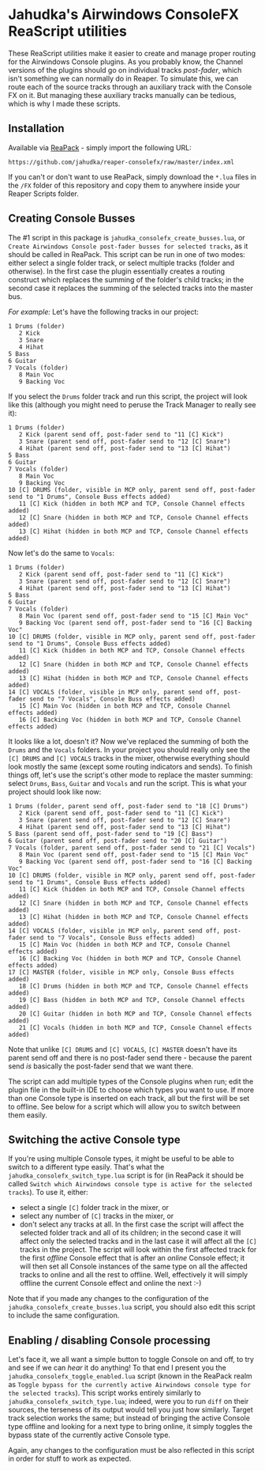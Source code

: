 # Jahudka's Airwindows ConsoleFX ReaScript utilities

These ReaScript utilities make it easier to create and manage proper routing
for the Airwindows Console plugins. As you probably know, the Channel versions
of the plugins should go on individual tracks _post-fader_, which isn't something
we can normally do in Reaper. To simulate this, we can route each of the source
tracks through an auxiliary track with the Console FX on it. But managing these
auxiliary tracks manually can be tedious, which is why I made these scripts.

## Installation

Available via [ReaPack](https://reapack.com) - simply import the following URL:
```
https://github.com/jahudka/reaper-consolefx/raw/master/index.xml
```

If you can't or don't want to use ReaPack, simply download the `*.lua` files
in the `/FX` folder of this repository and copy them to anywhere inside your
Reaper Scripts folder.

## Creating Console Busses

The #1 script in this package is `jahudka_consolefx_create_busses.lua`, or
`Create Airwindows Console post-fader busses for selected tracks`, as it should
be called in ReaPack. This script can be run in one of two modes: either select
a single folder track, or select multiple tracks (folder and otherwise).
In the first case the plugin essentially creates a routing construct which replaces
the summing of the folder's child tracks; in the second case it replaces the summing
of the selected tracks into the master bus.

*For example:* Let's have the following tracks in our project:
```
1 Drums (folder)
   2 Kick
   3 Snare
   4 Hihat
5 Bass
6 Guitar
7 Vocals (folder)
   8 Main Voc
   9 Backing Voc
```

If you select the `Drums` folder track and run this script, the project will look like this
(although you might need to peruse the Track Manager to really see it):
```
1 Drums (folder)
   2 Kick (parent send off, post-fader send to "11 [C] Kick")
   3 Snare (parent send off, post-fader send to "12 [C] Snare")
   4 Hihat (parent send off, post-fader send to "13 [C] Hihat")
5 Bass
6 Guitar
7 Vocals (folder)
   8 Main Voc
   9 Backing Voc
10 [C] DRUMS (folder, visible in MCP only, parent send off, post-fader send to "1 Drums", Console Buss effects added)
   11 [C] Kick (hidden in both MCP and TCP, Console Channel effects added)
   12 [C] Snare (hidden in both MCP and TCP, Console Channel effects added)
   13 [C] Hihat (hidden in both MCP and TCP, Console Channel effects added)
```

Now let's do the same to `Vocals`:
```
1 Drums (folder)
   2 Kick (parent send off, post-fader send to "11 [C] Kick")
   3 Snare (parent send off, post-fader send to "12 [C] Snare")
   4 Hihat (parent send off, post-fader send to "13 [C] Hihat")
5 Bass
6 Guitar
7 Vocals (folder)
   8 Main Voc (parent send off, post-fader send to "15 [C] Main Voc"
   9 Backing Voc (parent send off, post-fader send to "16 [C] Backing Voc"
10 [C] DRUMS (folder, visible in MCP only, parent send off, post-fader send to "1 Drums", Console Buss effects added)
   11 [C] Kick (hidden in both MCP and TCP, Console Channel effects added)
   12 [C] Snare (hidden in both MCP and TCP, Console Channel effects added)
   13 [C] Hihat (hidden in both MCP and TCP, Console Channel effects added)
14 [C] VOCALS (folder, visible in MCP only, parent send off, post-fader send to "7 Vocals", Console Buss effects added)
   15 [C] Main Voc (hidden in both MCP and TCP, Console Channel effects added)
   16 [C] Backing Voc (hidden in both MCP and TCP, Console Channel effects added)
```

It looks like a lot, doesn't it? Now we've replaced the summing of both the `Drums`
and the `Vocals` folders. In your project you should really only see the `[C] DRUMS`
and `[C] VOCALS` tracks in the mixer, otherwise everything should look mostly the same
(except some routing indicators and sends). To finish things off, let's use the script's
other mode to replace the master summing: select `Drums`, `Bass`, `Guitar` and `Vocals`
and run the script. This is what your project should look like now:

```
1 Drums (folder, parent send off, post-fader send to "18 [C] Drums")
   2 Kick (parent send off, post-fader send to "11 [C] Kick")
   3 Snare (parent send off, post-fader send to "12 [C] Snare")
   4 Hihat (parent send off, post-fader send to "13 [C] Hihat")
5 Bass (parent send off, post-fader send to "19 [C] Bass")
6 Guitar (parent send off, post-fader send to "20 [C] Guitar")
7 Vocals (folder, parent send off, post-fader send to "21 [C] Vocals")
   8 Main Voc (parent send off, post-fader send to "15 [C] Main Voc"
   9 Backing Voc (parent send off, post-fader send to "16 [C] Backing Voc"
10 [C] DRUMS (folder, visible in MCP only, parent send off, post-fader send to "1 Drums", Console Buss effects added)
   11 [C] Kick (hidden in both MCP and TCP, Console Channel effects added)
   12 [C] Snare (hidden in both MCP and TCP, Console Channel effects added)
   13 [C] Hihat (hidden in both MCP and TCP, Console Channel effects added)
14 [C] VOCALS (folder, visible in MCP only, parent send off, post-fader send to "7 Vocals", Console Buss effects added)
   15 [C] Main Voc (hidden in both MCP and TCP, Console Channel effects added)
   16 [C] Backing Voc (hidden in both MCP and TCP, Console Channel effects added)
17 [C] MASTER (folder, visible in MCP only, Console Buss effects added)
   18 [C] Drums (hidden in both MCP and TCP, Console Channel effects added)
   19 [C] Bass (hidden in both MCP and TCP, Console Channel effects added)
   20 [C] Guitar (hidden in both MCP and TCP, Console Channel effects added)
   21 [C] Vocals (hidden in both MCP and TCP, Console Channel effects added)
```

Note that unlike `[C] DRUMS` and `[C] VOCALS`, `[C] MASTER` doesn't have its
parent send off and there is no post-fader send there - because the parent send
_is_ basically the post-fader send that we want there.

The script can add multiple types of the Console plugins when run; edit the
plugin file in the built-in IDE to choose which types you want to use. If more
than one Console type is inserted on each track, all but the first will be set
to offline. See below for a script which will allow you to switch between them easily.

## Switching the active Console type

If you're using multiple Console types, it might be useful to be able to switch
to a different type easily. That's what the `jahudka_consolefx_switch_type.lua`
script is for (in ReaPack it should be called `Switch which Airwindows console
type is active for the selected tracks`). To use it, either:
 - select a single `[C]` folder track in the mixer, or
 - select any number of `[C]` tracks in the mixer, or
 - don't select any tracks at all.
In the first case the script will affect the selected folder track and all of its
children; in the second case it will affect only the selected tracks and in the
last case it will affect all the `[C]` tracks in the project. The script will
look within the first affected track for the first _offline_ Console effect
that is after an _online_ Console effect; it will then set all Console instances
of the same type on all the affected tracks to online and all the rest to offline.
Well, effectively it will simply offline the current Console effect and online
the next :-)

Note that if you made any changes to the configuration of the
`jahudka_consolefx_create_busses.lua` script, you should also edit this script
to include the same configuration.

## Enabling / disabling Console processing

Let's face it, we all want a simple button to toggle Console on and off, to try
and see if we can _hear_ it do anything! To that end I present you the
`jahudka_consolefx_toggle_enabled.lua` script (known in the ReaPack realm as
`Toggle bypass for the currently active Airwindows console type for the selected
tracks`). This script works entirely similarly to `jahudka_consolefx_switch_type.lua`;
indeed, were you to run `diff` on their sources, the terseness of its output would
tell you just how similarly. Target track selection works the same; but instead
of bringing the active Console type offline and looking for a next type to bring
online, it simply toggles the bypass state of the currently active Console type.

Again, any changes to the configuration must be also reflected in this script
in order for stuff to work as expected. 

